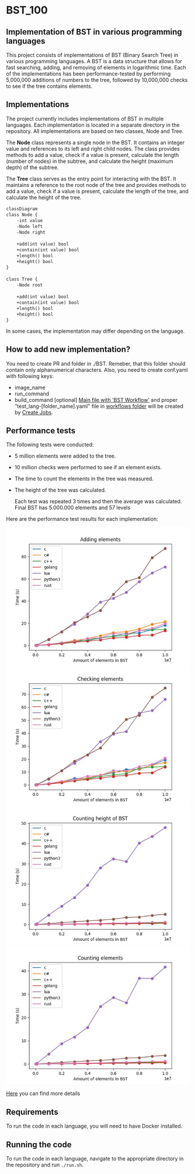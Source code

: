 # BST_100

## Implementation of BST in various programming languages

This project consists of implementations of BST (Binary Search Tree) in various programming languages. A BST is a data structure that allows for fast searching, adding, and removing of elements in logarithmic time. Each of the implementations has been performance-tested by performing 5,000,000 additions of numbers to the tree, followed by 10,000,000 checks to see if the tree contains elements.

## Implementations

The project currently includes implementations of BST in multiple languages.
Each implementation is located in a separate directory in the repository.
All implementations are based on two classes, Node and Tree.

The **Node** class represents a single node in the BST. It contains an integer value and references to its left and right child nodes. The class provides methods to add a value, check if a value is present, calculate the length (number of nodes) in the subtree, and calculate the height (maximum depth) of the subtree.

The **Tree** class serves as the entry point for interacting with the BST. It maintains a reference to the root node of the tree and provides methods to add a value, check if a value is present, calculate the length of the tree, and calculate the height of the tree.

```mermaid
classDiagram
class Node {
    -int value
    -Node left
    -Node right

    +add(int value) bool
    +contain(int value) bool
    +length() bool
    +height() bool
}

class Tree {
    -Node root

    +add(int value) bool
    +contain(int value) bool
    +length() bool
    +height() bool
}
```

In some cases, the implementation may differ depending on the language.

## How to add new implementation?

You need to create PR and folder in ./BST. Remeber, that this folder should contain only alphanumerical characters.
Also, you need to create conf.yaml with following keys:
 - image_name
 - run_command
 - build_command [optional]
[Main file with 'BST Workflow'](.github\workflows\main.yaml) and proper "test_lang-[folder_name].yaml" file in [workflows folder](.github\workflows) will be created by [Create Jobs](.github\workflows\create_jobs.yaml).


## Performance tests

The following tests were conducted:

- 5 million elements were added to the tree.
- 10 million checks were performed to see if an element exists.
- The time to count the elements in the tree was measured.
- The height of the tree was calculated.

  Each test was repeated 3 times and then the average was calculated.
  Final BST has 5.000.000 elements and 57 levels

Here are the performance test results for each implementation:

![Adding elements](./results/add.jpg)
![Checking elements](./results/check.jpg)
![Counting height of BST](./results/height.jpg)
![Counting elements](./results/len.jpg)

[Here](https://kaisermovet.github.io/BST_100/) you can find more details

## Requirements

To run the code in each language, you will need to have Docker installed.

## Running the code

To run the code in each language, navigate to the appropriate directory in the repository and run `./run.sh`.
